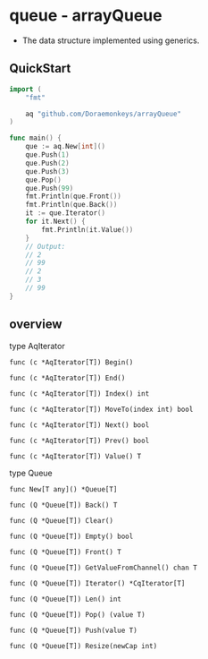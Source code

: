 

# queue - arrayQueue

 - The data structure implemented using generics.

## QuickStart

```go
import (
	"fmt"

	aq "github.com/Doraemonkeys/arrayQueue"
)

func main() {
	que := aq.New[int]()
	que.Push(1)
	que.Push(2)
	que.Push(3)
	que.Pop()
	que.Push(99)
	fmt.Println(que.Front())
	fmt.Println(que.Back())
	it := que.Iterator()
	for it.Next() {
		fmt.Println(it.Value())
	}
	// Output:
	// 2
	// 99
	// 2
	// 3
	// 99
}

```





## overview

type AqIterator

    func (c *AqIterator[T]) Begin()

    func (c *AqIterator[T]) End()

    func (c *AqIterator[T]) Index() int

    func (c *AqIterator[T]) MoveTo(index int) bool

    func (c *AqIterator[T]) Next() bool

    func (c *AqIterator[T]) Prev() bool

    func (c *AqIterator[T]) Value() T



type Queue

    func New[T any]() *Queue[T]

    func (Q *Queue[T]) Back() T

    func (Q *Queue[T]) Clear()

    func (Q *Queue[T]) Empty() bool

    func (Q *Queue[T]) Front() T

    func (Q *Queue[T]) GetValueFromChannel() chan T

    func (Q *Queue[T]) Iterator() *CqIterator[T]

    func (Q *Queue[T]) Len() int

    func (Q *Queue[T]) Pop() (value T)

    func (Q *Queue[T]) Push(value T)
	
    func (Q *Queue[T]) Resize(newCap int)


